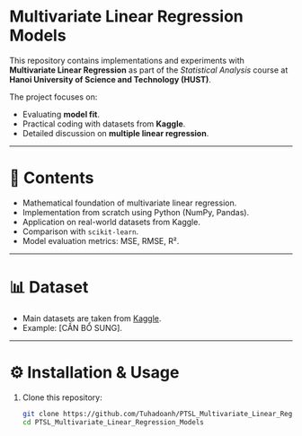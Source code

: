 # Multivariate Linear Regression Models

This repository contains implementations and experiments with **Multivariate Linear Regression** as part of the *Statistical Analysis* course at **Hanoi University of Science and Technology (HUST)**.

The project focuses on:
- Evaluating **model fit**.
- Practical coding with datasets from **Kaggle**.
- Detailed discussion on **multiple linear regression**.

---

# 📂 Contents
- Mathematical foundation of multivariate linear regression.
- Implementation from scratch using Python (NumPy, Pandas).
- Application on real-world datasets from Kaggle.
- Comparison with `scikit-learn`.
- Model evaluation metrics: MSE, RMSE, R².

---

# 📊 Dataset
- Main datasets are taken from [Kaggle](https://www.kaggle.com/).  
- Example: [CẦN BỔ SUNG].

---

# ⚙️ Installation & Usage
1. Clone this repository:
   ```bash
   git clone https://github.com/Tuhadoanh/PTSL_Multivariate_Linear_Regression_Models.git
   cd PTSL_Multivariate_Linear_Regression_Models
